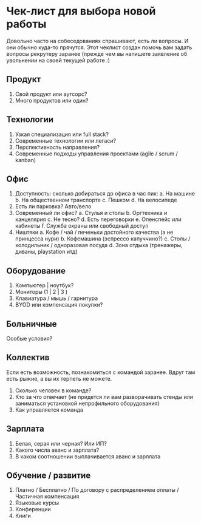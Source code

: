# Чек-лист для выбора новой работы
Довольно часто на собеседованиях спрашивают, есть ли вопросы. И они обычно куда-то прячутся. Этот чеклист создан помочь вам задать вопросы рекрутеру заранее (прежде чем вы напишете заявление об увольнении на своей текущей работе :) 

## Продукт
1. Свой продукт или аутсорс?
2. Много продуктов или один?

## Технологии
1. Узкая специализация или full stack?
2. Современные технологии или легаси?
3. Перспективность направления?
4. Современные подходы управления проектами (agile / scrum / kanban)

## Офис
1. Доступность: сколько добираться до офиса в час пик:
  a. На машине
  b. На общественном транспорте
  c. Пешком 
  d. На велосипеде
2. Есть ли парковка? Авто/вело
3. Современный ли офис?
  a. Стулья и столы
  b. Оргтехника и канцелярия
  c. Не тесно?
  d. Есть переговорки
  e. Опенспейс или кабинеты
  f. Служба охраны или свободный доступ
3. Ништяки
  a. Кофе / чай / печеньки достойного качества (а не принцесса нури)
  b. Кофемашина (эспрессо капуччино?) 
  c. Столы / холодильник / одноразовая посуда
  d. Зона отдыха (тренажеры, диваны, playstation итд)

## Оборудование
1. Компьютер | ноутбук?
2. Мониторы (1 | 2 | 3 )
3. Клавиатура / мышь / гарнитура
4. BYOD или компенсация покупки?

## Больничные
Особые условия? 

## Коллектив
Если есть возможность, познакомиться с командой заранее. Вдруг там есть рыжие, а вы их терпеть не можете.
1. Сколько человек в команде?
2. Кто за что отвечает (не придется ли вам разворачивать стенды или заниматься установкой непрофильного оборудования)
3. Как управляется команда

## Зарплата
1. Белая, серая или черная? Или ИП? 
2. Какого числа аванс и зарплата?
3. В каком соотношении выплачивается аванс и зарплата

## Обучение / развитие
1. Платно / Бесплатно / По договору с распределением оплаты / Частичная компенсация
2. Языковые курсы
3. Конференции
4. Книги
